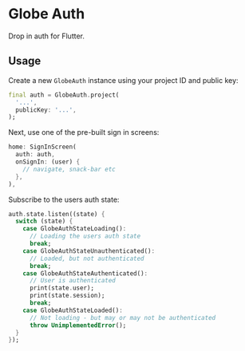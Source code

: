 # Globe Auth

Drop in auth for Flutter.

## Usage

Create a new `GlobeAuth` instance using your project ID and public key:

```dart
final auth = GlobeAuth.project(
  '...',
  publicKey: '...',
);
```

Next, use one of the pre-built sign in screens:

```dart
home: SignInScreen(
  auth: auth,
  onSignIn: (user) {
    // navigate, snack-bar etc
  },
),
```

Subscribe to the users auth state:

```dart
auth.state.listen((state) {
  switch (state) {
    case GlobeAuthStateLoading():
      // Loading the users auth state
      break;
    case GlobeAuthStateUnauthenticated():
      // Loaded, but not authenticated
      break;
    case GlobeAuthStateAuthenticated():
      // User is authenticated
      print(state.user);
      print(state.session);
      break;
    case GlobeAuthStateLoaded():
      // Not loading - but may or may not be authenticated
      throw UnimplementedError();
  }
});
```
